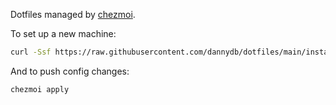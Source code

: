 Dotfiles managed by [chezmoi](https://chezmoi.io).

To set up a new machine:

```sh
curl -Ssf https://raw.githubusercontent.com/dannydb/dotfiles/main/install.sh | sh
```

And to push config changes:

```sh
chezmoi apply
```
